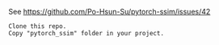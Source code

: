 See https://github.com/Po-Hsun-Su/pytorch-ssim/issues/42
```
Clone this repo.
Copy "pytorch_ssim" folder in your project.
```